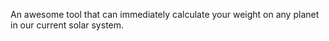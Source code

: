 An awesome tool that can immediately calculate your weight on any planet in our current solar system. 
